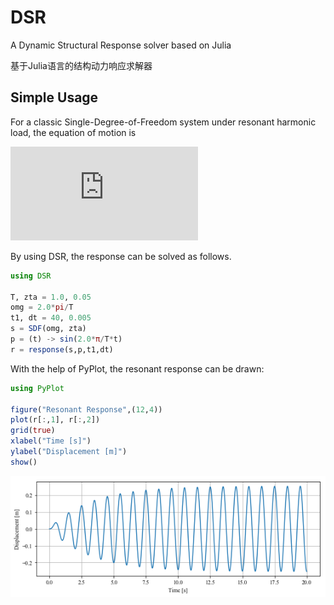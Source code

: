 # DSR
A Dynamic Structural Response solver based on Julia

基于Julia语言的结构动力响应求解器

## Simple Usage

For a classic Single-Degree-of-Freedom system under resonant harmonic load, the equation of motion is

![eq1](http://www.sciweavers.org/tex2img.php?eq=%5Cddot%7Bu%7D%20%2B%202%20%5Czeta%20%5Comega%20%5Cdot%7Bu%7D%20%2B%20%5Comega%5E2%20u%20%3D%20%5Csin%20%28%5Comega%20t%29%20&bc=White&fc=Black&im=png&fs=12&ff=modern&edit=0)

By using DSR, the response can be solved as follows. 

```julia
using DSR

T, zta = 1.0, 0.05
omg = 2.0*pi/T
t1, dt = 40, 0.005
s = SDF(omg, zta)
p = (t) -> sin(2.0*π/T*t)
r = response(s,p,t1,dt)
```

With the help of PyPlot, the resonant response can be drawn:

```julia
using PyPlot

figure("Resonant Response",(12,4))
plot(r[:,1], r[:,2])
grid(true)
xlabel("Time [s]")
ylabel("Displacement [m]")
show()
```

![resonant_response.png](resonant_response.png "Resonant Response")